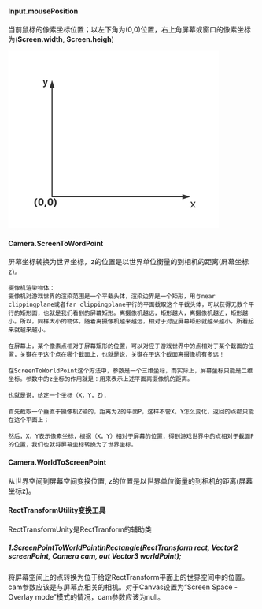 #### Input.mousePosition

当前鼠标的像素坐标位置；以左下角为(0,0)位置，右上角屏幕或窗口的像素坐标为(**Screen.width**, **Screen.heigh**)

![pixel坐标系](/Resources/pixelcoordinate.png)



#### Camera.ScreenToWordPoint

屏幕坐标转换为世界坐标，z的位置是以世界单位衡量的到相机的距离(屏幕坐标z)。 

```
摄像机渲染物体：
摄像机对游戏世界的渲染范围是一个平截头体，渲染边界是一个矩形，用与near clippingplane或者far clippingplane平行的平面截取这个平截头体，可以获得无数个平行的矩形面，也就是我们看到的屏幕矩形。离摄像机越远，矩形越大，离摄像机越近，矩形越小。所以，同样大小的物体，随着离摄像机越来越远，相对于对应屏幕矩形就越来越小，所看起来就越来越小。

在屏幕上，某个像素点相对于屏幕矩形的位置，可以对应于游戏世界中的点相对于某个截面的位置，关键在于这个点在哪个截面上，也就是说，关键在于这个截面离摄像机有多远！

在ScreenToWorldPoint这个方法中，参数是一个三维坐标，而实际上，屏幕坐标只能是二维坐标。参数中的z坐标的作用就是：用来表示上述平面离摄像机的距离。

也就是说，给定一个坐标（X，Y，Z），

首先截取一个垂直于摄像机Z轴的，距离为Z的平面P，这样不管X，Y怎么变化，返回的点都只能在这个平面上；

然后，X，Y表示像素坐标，根据（X，Y）相对于屏幕的位置，得到游戏世界中的点相对于截面P的位置，我们也就将屏幕坐标转换为了世界坐标。
```



#### Camera.WorldToScreenPoint

从世界空间到屏幕空间变换位置, z的位置是以世界单位衡量的到相机的距离(屏幕坐标z)。 



#### RectTransformUtility变换工具

RectTransformUnity是RectTranform的辅助类

##### 1.ScreenPointToWorldPointInRectangle(RectTransform rect, Vector2 screenPoint, Camera cam, out Vector3 worldPoint);

将屏幕空间上的点转换为位于给定RectTransform平面上的世界空间中的位置。cam参数应该是与屏幕点相关的相机。对于Canvas设置为“Screen Space - Overlay mode”模式的情况，cam参数应该为null。 



